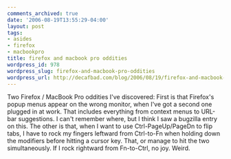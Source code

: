 ```yaml
---
comments_archived: true
date: '2006-08-19T13:55:29-04:00'
layout: post
tags:
- asides
- firefox
- macbookpro
title: firefox and macbook pro oddities
wordpress_id: 978
wordpress_slug: firefox-and-macbook-pro-oddities
wordpress_url: http://decafbad.com/blog/2006/08/19/firefox-and-macbook-pro-oddities
---
```

Two Firefox / MacBook Pro oddities I've discovered:  First is that Firefox's popup menus appear on the wrong monitor, when I've got a second one plugged in at work.  That includes everything from context menus to URL-bar suggestions.  I can't remember where, but I think I saw a bugzilla entry on this.  The other is that, when I want to use Ctrl-PageUp/PageDn to flip tabs, I have to rock my fingers leftward from Ctrl-to-Fn when holding down the modifiers before hitting a cursor key.  That, or manage to hit the two simultaneously.  If I rock rightward from Fn-to-Ctrl, no joy.  Weird.
